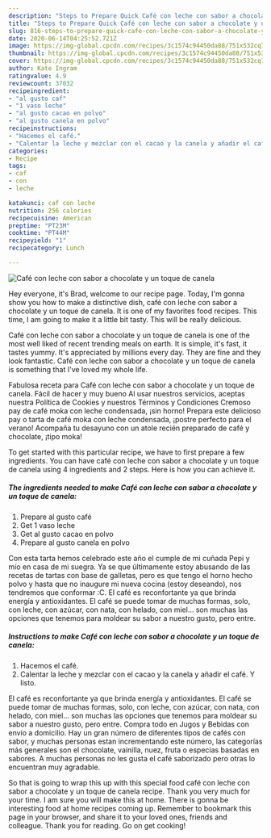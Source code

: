 ```yaml
---
description: "Steps to Prepare Quick Café con leche con sabor a chocolate y un toque de canela"
title: "Steps to Prepare Quick Café con leche con sabor a chocolate y un toque de canela"
slug: 816-steps-to-prepare-quick-cafe-con-leche-con-sabor-a-chocolate-y-un-toque-de-canela
date: 2020-06-14T04:25:52.721Z
image: https://img-global.cpcdn.com/recipes/3c1574c94450da88/751x532cq70/cafe-con-leche-con-sabor-a-chocolate-y-un-toque-de-canela-foto-principal.jpg
thumbnail: https://img-global.cpcdn.com/recipes/3c1574c94450da88/751x532cq70/cafe-con-leche-con-sabor-a-chocolate-y-un-toque-de-canela-foto-principal.jpg
cover: https://img-global.cpcdn.com/recipes/3c1574c94450da88/751x532cq70/cafe-con-leche-con-sabor-a-chocolate-y-un-toque-de-canela-foto-principal.jpg
author: Kate Ingram
ratingvalue: 4.9
reviewcount: 37032
recipeingredient:
- "al gusto caf"
- "1 vaso leche"
- "al gusto cacao en polvo"
- "al gusto canela en polvo"
recipeinstructions:
- "Hacemos el café."
- "Calentar la leche y mezclar con el cacao y la canela y añadir el café. Y listo."
categories:
- Recipe
tags:
- caf
- con
- leche

katakunci: caf con leche 
nutrition: 256 calories
recipecuisine: American
preptime: "PT23M"
cooktime: "PT44M"
recipeyield: "1"
recipecategory: Lunch

---
```



![Café con leche con sabor a chocolate y un toque de canela](https://img-global.cpcdn.com/recipes/3c1574c94450da88/751x532cq70/cafe-con-leche-con-sabor-a-chocolate-y-un-toque-de-canela-foto-principal.jpg)

Hey everyone, it's Brad, welcome to our recipe page. Today, I'm gonna show you how to make a distinctive dish, café con leche con sabor a chocolate y un toque de canela. It is one of my favorites food recipes. This time, I am going to make it a little bit tasty. This will be really delicious.

Café con leche con sabor a chocolate y un toque de canela is one of the most well liked of recent trending meals on earth. It is simple, it's fast, it tastes yummy. It's appreciated by millions every day. They are fine and they look fantastic. Café con leche con sabor a chocolate y un toque de canela is something that I've loved my whole life.

Fabulosa receta para Café con leche con sabor a chocolate y un toque de canela. Fácil de hacer y muy bueno Al usar nuestros servicios, aceptas nuestra Política de Cookies y nuestros Términos y Condiciones Cremoso pay de café moka con leche condensada, ¡sin horno! Prepara este delicioso pay o tarta de café moka con leche condensada, ¡postre perfecto para el verano! Acompaña tu desayuno con un atole recién preparado de café y chocolate, ¡tipo moka!


To get started with this particular recipe, we have to first prepare a few ingredients. You can have café con leche con sabor a chocolate y un toque de canela using 4 ingredients and 2 steps. Here is how you can achieve it.

<!--inarticleads1-->

##### The ingredients needed to make Café con leche con sabor a chocolate y un toque de canela:

1. Prepare al gusto café
1. Get 1 vaso leche
1. Get al gusto cacao en polvo
1. Prepare al gusto canela en polvo


Con esta tarta hemos celebrado este año el cumple de mi cuñada Pepi y mío en casa de mi suegra. Ya se que últimamente estoy abusando de las recetas de tartas con base de galletas, pero es que tengo el horno hecho polvo y hasta que no inaugure mi nueva cocina (estoy deseando), nos tendremos que conformar :C. El café es reconfortante ya que brinda energía y antioxidantes. El café se puede tomar de muchas formas, solo, con leche, con azúcar, con nata, con helado, con miel… son muchas las opciones que tenemos para moldear su sabor a nuestro gusto, pero entre. 

<!--inarticleads2-->

##### Instructions to make Café con leche con sabor a chocolate y un toque de canela:

1. Hacemos el café.
1. Calentar la leche y mezclar con el cacao y la canela y añadir el café. Y listo.


El café es reconfortante ya que brinda energía y antioxidantes. El café se puede tomar de muchas formas, solo, con leche, con azúcar, con nata, con helado, con miel… son muchas las opciones que tenemos para moldear su sabor a nuestro gusto, pero entre. Compra todo en Jugos y Bebidas con envío a domicilio. Hay un gran número de diferentes tipos de cafés con sabor, y muchas personas estan incrementando este número, las categorías más generales son el chocolate, vainilla, nuez, fruta o especias basadas en sabores. A muchas personas no les gusta el café saborizado pero otras lo encuentran muy agradable. 

So that is going to wrap this up with this special food café con leche con sabor a chocolate y un toque de canela recipe. Thank you very much for your time. I am sure you will make this at home. There is gonna be interesting food at home recipes coming up. Remember to bookmark this page in your browser, and share it to your loved ones, friends and colleague. Thank you for reading. Go on get cooking!
